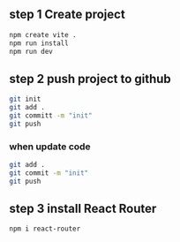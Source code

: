 ## step 1 Create project
```bash
npm create vite .
npm run install
npm run dev
```

## step 2 push project to github
```bash
git init
git add .
git committ -m "init"
git push
```

### when update code
```bash
git add .
git commit -m "init"
git push
```
## step 3 install React Router
```bash
npm i react-router
```